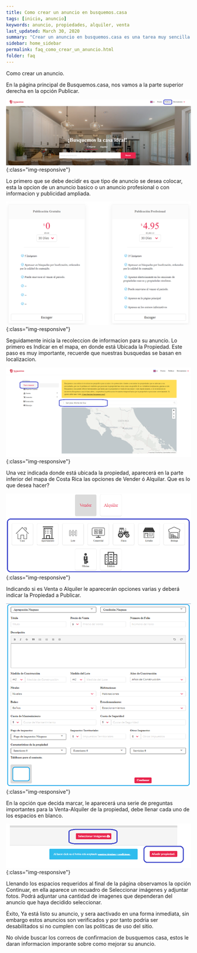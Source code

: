 ```yaml
---
title: Como crear un anuncio en busquemos.casa
tags: [inicio, anuncio]
keywords: anuncio, propiedades, alquiler, venta
last_updated: March 30, 2020
summary: "Crear un anuncio en busquemos.casa es una tarea muy sencilla. Primero revise que lleno la informacion de su perfil antes de crear su anuncio."
sidebar: home_sidebar
permalink: faq_como_crear_un_anuncio.html
folder: faq
---
```



Como crear un anuncio.

En la página principal de Busquemos.casa, nos vamos a la parte superior derecha en la opción Publicar.

 
![image-title-here](/images/faq/nuevo_anuncio_01.png){:class="img-responsive"}

Lo primero que se debe decidir es que tipo de anuncio se desea colocar, esta la opcion de un anuncio basico o un anuncio profesional o con informacion y publicidad ampliada.

![image-title-here](/images/faq/nuevo_anuncio_01_2.png){:class="img-responsive"}

Seguidamente inicia la recoleccion de informacion para su anuncio. Lo primero es Indicar en el mapa, en donde está Ubicada la Propiedad. Este paso es muy importante, recuerde que nuestras busquedas se basan en localizacion.


![image-title-here](/images/faq/nuevo_anuncio_02.png){:class="img-responsive"}


  Una vez indicada donde está ubicada la propiedad, aparecerá en la parte inferior del mapa de Costa Rica las opciones de Vender ó Alquilar. Que es lo que desea hacer?

![image-title-here](/images/faq/nuevo_anuncio_03.png){:class="img-responsive"}


Indicando si es Venta o Alquiler le aparecerán opciones varias y deberá indicar la Propiedad a Publicar.


![image-title-here](/images/faq/nuevo_anuncio_04.png){:class="img-responsive"}


   En la opción que decida marcar, le aparecerá una serie de preguntas importantes para la Venta-Alquiler de la propiedad, debe llenar cada uno de los espacios en blanco.


![image-title-here](/images/faq/nuevo_anuncio_05.png){:class="img-responsive"}

   

  Llenando los espacios requeridos al final de la página observamos la opción Continuar, en ella aparece un recuadro de Seleccionar imágenes y adjuntar fotos. Podrá adjuntar una cantidad de imagenes que dependeran del anuncio que haya decidido seleccionar.


Éxito, Ya está listo su anuncio, y sera aactivado en una forma inmediata, sin embargo estos anuncios son verificados y por tanto podria ser desabilitados si no cumplen con las politicas de uso del sitio.

No olvide buscar los correos de confirmacion de busquemos casa, estos le daran informacion imporante sobre como mejorar su anuncio.



